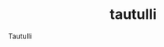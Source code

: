 <!---
NOTE: AUTO-GENERATED FILE
to edit this file, instead edit its template at: ./github/scripts/templates/container/README.md.j2
-->
<div align="center">

# tautulli

</div>

Tautulli